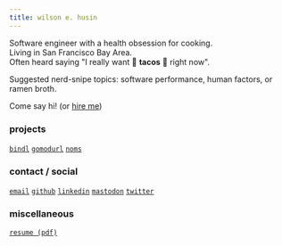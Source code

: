```yaml
---
title: wilson e. husin
---
```


Software engineer with a health obsession for cooking.    
Living in San Francisco Bay Area.    
Often heard saying "I really want 🌮 **tacos** 🌮 right now".

Suggested nerd-snipe topics: software performance, human factors, or ramen broth.

Come say hi! (or [hire me](/hire-me))

### projects

[`bindl`](https://bindl.dev)
[`gomodurl`](https://go.husin.dev/gomodurl)
[`noms`](https://noms.pages.dev)

### contact / social

[`email`](mailto:wilson@husin.dev)
[`github`](https://github.com/wilsonehusin)
[`linkedin`](https://linkedin.com/in/wilsonehusin)
[`mastodon`](https://floss.social/wilson)
[`twitter`](https://twitter.com/wilsonehusin)

### miscellaneous

[`resume (pdf)`](/Wilson_Husin_Resume.pdf)